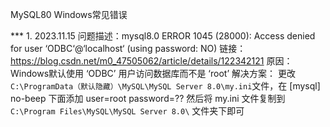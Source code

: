 MySQL80 Windows常见错误

*** 1. 2023.11.15 问题描述：mysql8.0 ERROR 1045 (28000): Access denied for user ‘ODBC‘@‘localhost‘ (using password: NO)
链接：https://blog.csdn.net/m0_47505062/article/details/122342121
原因：Windows默认使用 ‘ODBC’ 用户访问数据库而不是 ‘root’
解决方案： 更改 `C:\ProgramData（默认隐藏）\MySQL\MySQL Server 8.0\my.ini`文件，在
[mysql]
no-beep
下面添加
user=root
password=??
然后将 my.ini 文件复制到 `C:\Program Files\MySQL\MySQL Server 8.0\` 文件夹下即可
